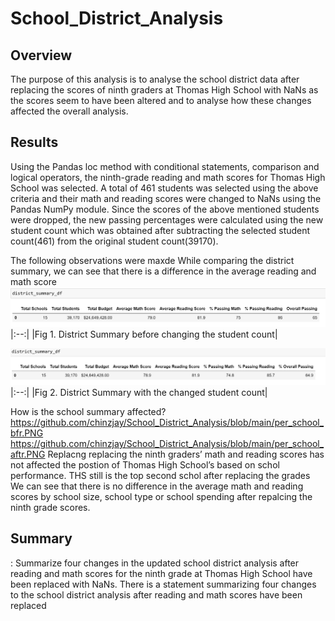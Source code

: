 # School_District_Analysis

## Overview
The purpose of this analysis is to analyse the school district data after replacing the scores of ninth graders at Thomas High School with NaNs as the scores seem to have been altered and to analyse how these changes affected the overall analysis. 

## Results
Using the Pandas loc method with conditional statements, comparison and logical operators, the ninth-grade reading and math scores for Thomas High School was selected. A total of 461 students was selected using the above criteria and their math and reading scores were changed to NaNs using the Pandas NumPy module. Since the scores of the above mentioned students were dropped, the new passing percentages were calculated using the new student count which was obtained after subtracting the selected student count(461) from the original student count(39170).

The following observations were maxde
While comparing the district summary, we can see that there is a  difference in the average reading and math score
![district_summ_bfr](https://github.com/chinzjay/School_District_Analysis/blob/main/district_summ_bfr.PNG)
|:--:|
|Fig 1. District Summary before changing the student count|

![district_summ_aftr](https://github.com/chinzjay/School_District_Analysis/blob/main/district_summ_aftr.PNG)
|:--:|
|Fig 2. District Summary with the changed student count|

How is the school summary affected?
https://github.com/chinzjay/School_District_Analysis/blob/main/per_school_bfr.PNG
https://github.com/chinzjay/School_District_Analysis/blob/main/per_school_aftr.PNG
Replacng replacing the ninth graders’ math and reading scores has not affected the postion of Thomas High School’s based on schol performance. THS still is the top second schol after replacing the grades
We can see that there is no difference in the average math and reading scores by school size, school type or school spending after repalcing the ninth grade scores.

## Summary
: Summarize four changes in the updated school district analysis after reading and math scores for the ninth grade at Thomas High School have been replaced with NaNs.
There is a statement summarizing four changes to the school district analysis after reading and math scores have been replaced
